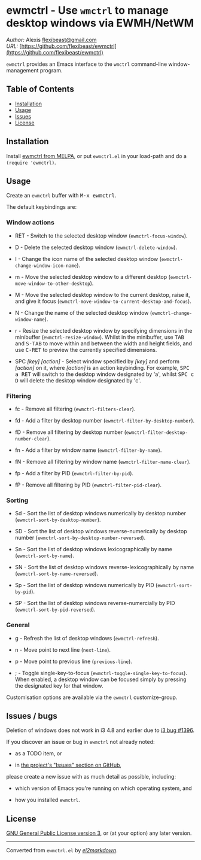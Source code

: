# ewmctrl - Use `wmctrl` to manage desktop windows via EWMH/NetWM

*Author:* Alexis <flexibeast@gmail.com><br>
*URL:* [https://github.com/flexibeast/ewmctrl](https://github.com/flexibeast/ewmctrl)<br>

`ewmctrl` provides an Emacs interface to the `wmctrl` command-line window-management program.

## Table of Contents

- [Installation](#installation)
- [Usage](#usage)
- [Issues](#issues)
- [License](#license)

## Installation

Install [ewmctrl from MELPA](http://melpa.org/#/ewmctrl), or put `ewmctrl.el` in your load-path and do a `(require 'ewmctrl)`.

## Usage

Create an `ewmctrl` buffer with <kbd>M-x ewmctrl</kbd>.

The default keybindings are:

### Window actions

* RET - Switch to the selected desktop window (`ewmctrl-focus-window`).

* D - Delete the selected desktop window (`ewmctrl-delete-window`).

* I - Change the icon name of the selected desktop window (`ewmctrl-change-window-icon-name`).

* m - Move the selected desktop window to a different desktop (`ewmctrl-move-window-to-other-desktop`).

* M - Move the selected desktop window to the current desktop, raise it, and give it focus (`ewmctrl-move-window-to-current-desktop-and-focus`).

* N - Change the name of the selected desktop window (`ewmctrl-change-window-name`).

* r - Resize the selected desktop window by specifying dimensions in the minibuffer (`ewmctrl-resize-window`). Whilst in the minibuffer, use <kbd>TAB</kbd> and <kbd>S-TAB</kbd> to move within and between the width and height fields, and use <kbd>C-RET</kbd> to preview the currently specified dimensions.

* SPC *[key]* *[action]* - Select window specified by *[key]* and perform *[action]* on it, where *[action]* is an action keybinding. For example, <kbd>SPC a RET</kbd> will switch to the desktop window designated by 'a', whilst <kbd>SPC c D</kbd> will delete the desktop window designated by 'c'.

### Filtering

* fc - Remove all filtering (`ewmctrl-filters-clear`).

* fd - Add a filter by desktop number (`ewmctrl-filter-by-desktop-number`).

* fD - Remove all filtering by desktop number (`ewmctrl-filter-desktop-number-clear`).

* fn - Add a filter by window name (`ewmctrl-filter-by-name`).

* fN - Remove all filtering by window name (`ewmctrl-filter-name-clear`).

* fp - Add a filter by PID (`ewmctrl-filter-by-pid`).

* fP - Remove all filtering by PID (`ewmctrl-filter-pid-clear`).

### Sorting

* Sd - Sort the list of desktop windows numerically by desktop number (`ewmctrl-sort-by-desktop-number`).

* SD - Sort the list of desktop windows reverse-numerically by desktop number (`ewmctrl-sort-by-desktop-number-reversed`).

* Sn - Sort the list of desktop windows lexicographically by name (`ewmctrl-sort-by-name`).

* SN - Sort the list of desktop windows reverse-lexicographically by name (`ewmctrl-sort-by-name-reversed`).

* Sp - Sort the list of desktop windows numerically by PID (`ewmctrl-sort-by-pid`).

* SP - Sort the list of desktop windows reverse-numercially by PID (`ewmctrl-sort-by-pid-reversed`).

### General

* g - Refresh the list of desktop windows (`ewmctrl-refresh`).

* n - Move point to next line (`next-line`).

* p - Move point to previous line (`previous-line`).

* ; - Toggle single-key-to-focus (`ewmctrl-toggle-single-key-to-focus`). When enabled, a desktop window can be focused simply by pressing the designated key for that window.

Customisation options are available via the `ewmctrl` customize-group.

## Issues / bugs

Deletion of windows does not work in i3 4.8 and earlier due to [i3 bug #1396](http://bugs.i3wm.org/query/ticket/1396).

If you discover an issue or bug in `ewmctrl` not already noted:

* as a TODO item, or

* in [the project's "Issues" section on GitHub](https://github.com/flexibeast/ewmctrl/issues),

please create a new issue with as much detail as possible, including:

* which version of Emacs you're running on which operating system, and

* how you installed `ewmctrl`.

## License

[GNU General Public License version 3](http://www.gnu.org/licenses/gpl.html), or (at your option) any later version.


---
Converted from `ewmctrl.el` by [*el2markdown*](https://github.com/Lindydancer/el2markdown).

